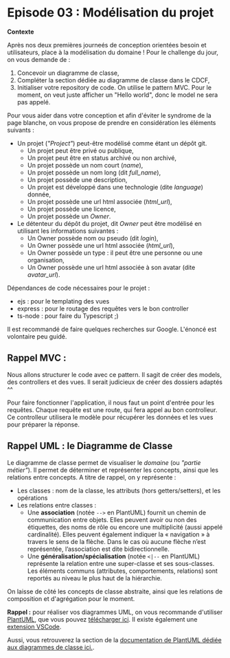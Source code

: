 # Episode 03 : Modélisation du projet

**Contexte**

Après nos deux premières journeés de conception orientées besoin et utilisateurs, place à la modélisation du domaine ! Pour le challenge du jour, on vous demande de : 

1. Concevoir un diagramme de classe,
1. Compléter la section dédiée au diagramme de classe dans le CDCF, 
1. Initialiser votre repository de code. On utilise le pattern MVC. Pour le moment, on veut juste afficher un "Hello world", donc le model ne sera pas appelé.

Pour vous aider dans votre conception et afin d'éviter le syndrome de la page blanche, on vous propose de prendre en considération les éléments suivants : 
- Un projet (*"Project"*) peut-être modélisé comme étant un dépôt git. 
  - Un projet peut être privé ou publique,
  - Un projet peut être en status archivé ou non archivé,
  - Un projet possède un nom court (*name*), 
  - Un projet possède un nom long (dit *full_name*),
  - Un projet possède une description, 
  - Un projet est développé dans une technologie (dite *language*) donnée,
  - Un projet possède une url html associée (*html_url*),
  - Un projet possède une licence,
  - Un projet possède un *Owner*.
- Le détenteur du dépôt du projet, dit *Owner* peut être modélisé en utilisant les informations suivantes : 
  - Un Owner possède nom ou pseudo (dit *login*),
  - Un Owner possède une url html associée (*html_url*),
  - Un Owner possède un type : il peut être une personne ou une organisation,
  - Un Owner possède une url html associée à son avatar (dite *avatar_url*).
 
Dépendances de code nécessaires pour le projet :

- ejs : pour le templating des vues
- express : pour le routage des requêtes vers le bon controller
- ts-node : pour faire du Typescript ;)

Il est recommandé de faire quelques recherches sur Google. L'énoncé est volontaire peu guidé.

## Rappel MVC :

Nous allons structurer le code avec ce pattern. Il sagit de créer des models, des controllers et des vues. Il serait judicieux de créer des dossiers adaptés ^^

Pour faire fonctionner l'application, il nous faut un point d'entrée pour les requêtes. Chaque requête est une route, qui fera appel au bon controlleur. Ce controlleur utilisera le modèle pour récupérer les données et les vues pour préparer la réponse. 

## Rappel UML : le Diagramme de Classe 

Le diagramme de classe permet de visualiser le *domaine* (ou *"partie métier"*). Il permet de déterminer et représenter les concepts, ainsi que les relations entre concepts. A titre de rappel, on y représente : 
- Les classes : nom de la classe, les attributs (hors getters/setters), et les opérations
- Les relations entre classes : 
  - Une **association** (notée `-->` en PlantUML) fournit un chemin de communication entre objets. Elles peuvent avoir ou non des étiquettes, des noms de rôle ou encore une multiplicité (aussi appelé cardinalité). Elles peuvent également indiquer la « navigation » à travers le sens de la flèche. Dans le cas où aucune flèche n’est représentée, l’association est dite bidirectionnelle.
  - Une **généralisation/spécialisation** (notée `<|--` en PlantUML) représente la relation entre une super-classe et ses sous-classes. Les éléments communs (attributes, comportements, relations) sont reportés au niveau le plus haut de la hiérarchie.

On laisse de côté les concepts de classe abstraite, ainsi que les relations de composition et d'agrégation pour le moment.  

**Rappel :** pour réaliser vos diagrammes UML, on vous recommande d'utiliser [PlantUML](https://plantuml.com/), que vous pouvez [télécharger ici](https://plantuml.com/download). Il existe également une [extension VSCode](https://marketplace.visualstudio.com/items?itemName=jebbs.plantuml). 

Aussi, vous retrouverez la section de la [documentation de PlantUML dédiée aux diagrammes de classe ici.](https://plantuml.com/class-diagram).
